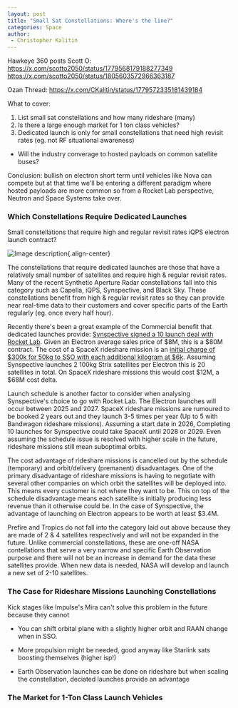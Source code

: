 ```yaml
---
layout: post
title: "Small Sat Constellations: Where's the line?"
categories: Space
author:
 - Christopher Kalitin
---
```

<head>
    <meta property="og:image" content="{{site.url}}/assets/images/small-sat-constellations/Chart.jpg">
</head>

Hawkeye 360 posts Scott O:
https://x.com/scotto2050/status/1779568179188277349
https://x.com/scotto2050/status/1805603572966363187

Ozan Thread:
https://x.com/CKalitin/status/1779572335181439184

What to cover:
1. List small sat constellations and how many rideshare (many)
2. Is there a large enough market for 1 ton class vehicles?
3. Dedicated launch is only for small constellations that need high revisit rates (eg. not RF situational awareness)

* Will the industry converage to hosted payloads on common satellite buses?

Conclusion: bullish on electron short term until vehicles like Nova can compete but at that time we'll be entering a different paradigm where hosted payloads are more common so from a Rocket Lab perspective, Neutron and Space Systems take over.

### <b>Which Constellations Require Dedicated Launches</b>
Small constellations that require high and regular revisit rates
iQPS electron launch contract?

![Image description]({{site.url}}/assets/images/small-sat-constellations/Chart.jpg){.align-center}

The constellations that require dedicated launches are those that have a relatively small number of satellites and require high & regular revisit rates. Many of the recent Synthetic Aperture Radar constellations fall into this category such as Capella, iQPS, Synspective, and Black Sky. These constellations benefit from high & regular revisit rates so they can provide near real-time data to their customers and cover specific parts of the Earth regularly (eg. once every half hour). 

Recently there's been a great example of the Commercial benefit that dedicated launches provide: <a href="https://synspective.com/press-release/2024/launch-agreement-rocketlab/">Synspective signed a 10 launch deal with Rocket Lab</a>. Given an Electron average sales price of $8M, this is a $80M contract. The cost of a SpaceX rideshare mission is an <a href="https://www.spacex.com/rideshare/">initial charge of $300k for 50kg to SSO with each additional kilogram at $6k</a>. Assuming Synspective launches 2 100kg Strix satellites per Electron this is 20 satellites in total. On SpaceX rideshare missions this would cost $12M, a $68M cost delta. 

Launch schedule is another factor to consider when analysing Synspective's choice to go with Rocket Lab. The Electron launches will occur between 2025 and 2027. SpaceX rideshare missions are rumoured to be booked 2 years out and they launch 3-5 times per year (Up to 5 with Bandwagon rideshare missions). Assuming a start date in 2026, Completing 10 launches for Synspective could take SpaceX until 2028 or 2029. Even assuming the schedule issue is resolved with higher scale in the future, rideshare missions still mean suboptimal orbits.

The cost advantage of rideshare missions is cancelled out by the schedule (temporary) and orbit/delivery (premanent) disadvantages. One of the primary disadvantage of rideshare missions is having to negotiate with several other companies on which orbit the satellites will be deployed into. This means every customer is not where they want to be. This on top of the schedule disadvantage means each satellite is initially producing less revenue than it otherwise could be. In the case of Synspective, the advantage of launching on Electron appears to be worth at least $3.4M.

Prefire and Tropics do not fall into the category laid out above because they are made of 2 & 4 satellites respectively and will not be expanded in the future. Unlike commercial constellations, these are one-off NASA contellations that serve a very narrow and specific Earth Observation purpose and there will not be an increase in demand for the data these satellites provide. When new data is needed, NASA will develop and launch a new set of 2-10 satellites.

### <b>The Case for Rideshare Missions Launching Constellations</b>

Kick stages like Impulse's Mira can't solve this problem in the future because they cannot 
* You can shift orbital plane with a slightly higher orbit and RAAN change when in SSO.
* More propulsion might be needed, good anyway like Starlink sats boosting themselves (higher isp!)

* Earth Observation launches can be done on rideshare but when scaling the constellation, deciated launches provide an advantage

### <b>The Market for 1-Ton Class Launch Vehicles</b>
